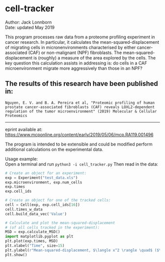 # cell-tracker

Author: Jack Lonnborn  
Date: updated May 2019

This program processes raw data from a proteome profiling experiment in cancer research. In particular, it calculates the mean-squared-displacement of migrating cells in micronenvironments characterised by either cancer-associated (CAF) or non-malignant (NPF) fibroblasts. The mean-squared-displacement is (roughly) a measure of the area explored by the cells. The key question this calculation assists in addressing is: do cells in a CAF microenvironment migrate more aggressively than those in an NPF?

The results of this research have been published in:  
---
	Nguyen, E. V. and B. A. Pereira et al, "Proteomic profiling of human prostate cancer-associated fibroblasts (CAF) reveals LOXL2-dependent regulation of the tumor microenvironment" (2019) Molecular & Cellular Proteomics  
---  
eprint available at: https://www.mcponline.org/content/early/2019/05/06/mcp.RA119.001496

The program is intended to be extensible and could be modified perform additional calculations on the experimental data.

Usage example:  
Open a terminal and run `python3 -i cell_tracker.py`
Then read in the data:  
```Python
# Create an object for an experiment:
exp = Experiment("test_data.xls")
exp.microenvironment, exp.num_cells
exp.times
exp.cell_ids

# Create an object for one of the tracked cells:
cell = Cell(exp, exp.cell_ids[16])
cell.times_w_data
cell.build_data_vec('Value')

# Calculate and plot the mean-squared-displacement
# (of all cells tracked in the experiment):
MSD = exp.calculate_MSD()
import matplotlib.pyplot as plt
plt.plot(exp.times, MSD)
plt.xlabel("Time", size=15)
plt.ylabel(r"Mean-squared-displacement, $\langle x^2 \rangle \quad$ ($\mu m^2$)", size=15)
plt.show()
```